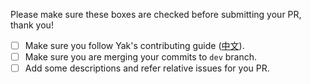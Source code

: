 Please make sure these boxes are checked before submitting your PR, thank you!

- [ ] Make sure you follow Yak's contributing guide ([中文](https://github.com/ElemeFE/element/blob/master/.github/CONTRIBUTING.md)).
- [ ] Make sure you are merging your commits to `dev` branch.
- [ ] Add some descriptions and refer relative issues for you PR.
